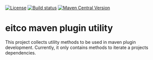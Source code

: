 
[![License](https://img.shields.io/github/license/eitco/maven-plugin-utility.svg?style=for-the-badge)](https://opensource.org/license/mit)
[![Build status](https://img.shields.io/github/actions/workflow/status/eitco/maven-plugin-utility/deploy.yaml?branch=main&style=for-the-badge&logo=github)](https://github.com/eitco/maven-plugin-utility/actions/workflows/deploy.yaml)
[![Maven Central Version](https://img.shields.io/maven-central/v/de.eitco.cicd/eitco-maven-plugin-utility?style=for-the-badge&logo=apachemaven)](https://central.sonatype.com/artifact/de.eitco.cicd/eitco-maven-plugin-utility)


# eitco maven plugin utility

This project collects utility methods to be used in maven plugin development. Currently, it only contains methods to 
iterate a projects dependencies.   